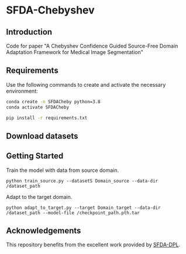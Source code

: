 # SFDA-Chebyshev

## Introduction
Code for paper "A Chebyshev Confidence Guided Source-Free Domain Adaptation Framework for Medical Image Segmentation"


## Requirements
Use the following commands to create and activate the necessary environment:

```bash
conda create -n SFDACheby python=3.8
conda activate SFDACheby

pip install -r requirements.txt
```

## Download datasets

## Getting Started
Train the model with data from source domain.
```
python train_source.py --datasetS Domain_source --data-dir /dataset_path
```
Adapt to the target domain.
```
python adapt_to_target.py --target Domain_target --data-dir /dataset_path --model-file /checkpoint_path.pth.tar
```

## Acknowledgements
This repository benefits from the excellent work provided by [SFDA-DPL](https://github.com/cchen-cc/SFDA-DPL).
